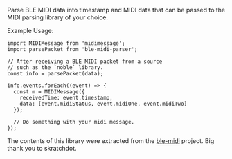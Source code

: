Parse BLE MIDI data into timestamp and MIDI data
that can be passed to the MIDI parsing library of your choice.

Example Usage:
```
import MIDIMessage from 'midimessage';
import parsePacket from 'ble-midi-parser';

// After receiving a BLE MIDI packet from a source
// such as the `noble` library.
const info = parsePacket(data);

info.events.forEach((event) => {
  const m = MIDIMessage({
    receivedTime: event.timestamp,
    data: [event.midiStatus, event.midiOne, event.midiTwo]
  });

  // Do something with your midi message.
});
```

The contents of this library were extracted from the
[ble-midi](https://github.com/skratchdot/ble-midi)
project. Big thank you to skratchdot.

